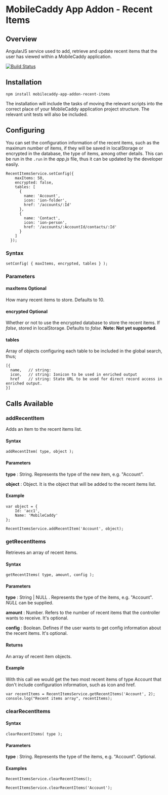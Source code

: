 # MobileCaddy App Addon - Recent Items

## Overview

AngularJS service used to add, retrieve and update recent items that the user has viewed within a MobileCaddy application.

[![Build Status](https://travis-ci.org/MobileCaddy/mobilecaddy-app-addon-recent-items.svg)](https://travis-ci.org/MobileCaddy/mobilecaddy-app-addon-recent-items)


## Installation

```
npm install mobilecaddy-app-addon-recent-items
```

The installation will include the tasks of moving the relevant scripts into the correct place of your MobileCaddy application project structure. The relevant unit tests will also be included.

## Configuring

You can set the configuration information of the recent items, such as the maximum number of items, if they will be saved in localStorage or encrypted in the database, the type of items, among other details. This can be run in the `.run` in the _app.js_ file, thus it can be updated by the developer easily.

```
RecentItemsService.setConfig({
    maxItems: 50,
    encrypted: false,
    tables: [
      {
        name: 'Account',
        icon: 'ion-folder',
        href: '/accounts/:Id'
      },
      {
        name: 'Contact',
        icon: 'ion-person',
        href: '/accounts/:AccountId/contacts/:Id'
      }
    ]
  });

```

### Syntax
```
setConfig( { maxItems, encrypted, tables } );
```

### Parameters

#### maxItems Optional

How many recent items to store. Defaults to 10.

#### encrypted Optional

Whether or not to use the encrypted database to store the recent items. If _false_, stored in localStorage. Defaults to *false*. **Note: Not yet supported**.

#### tables

Array of objects configuring each table to be included in the global search, thus;
```
[{
  name,   // string:
  icon,   // string: Ionicon to be used in enriched output
  href    // string: State URL to be used for direct record access in enriched output.
}]
```


## Calls Available


### addRecentItem ###

Adds an item to the recent items list.

#### Syntax
```
addRecentItem( type, object );
```

#### Parameters ####

**type** : String. Represents the type of the new item, e.g. "Account".

**object** : Object. It is the object that will be added to the recent items list.

#### Example ####

```
var object = {
	Id: 'acc1',
	Name: 'MobileCaddy'
};

RecentItemsService.addRecentItem('Account', object);

```

### getRecentItems ###

Retrieves an array of recent items.

#### Syntax
```
getRecentItems( type, amount, config );
```

#### Parameters ####

**type** : String | NULL . Represents the type of the items, e.g. "Account". *NULL* can be supplied.

**amount** : Number. Refers to the number of recent items that the controller wants to receive. It's optional.

**config** : Boolean. Defines if the user wants to get config information about the recent items. It's optional.

#### Returns ####

An array of recent item objects.

#### Example ####

With this call we would get the two most recent items of type Account that don't include configuration information, such as icon and href.

```
var recentItems = RecentItemsService.getRecentItems('Account', 2);
console.log("Recent items array", recentItems);

```

### clearRecentItems ###

#### Syntax
```
clearRecentItems( type );
```

#### Parameters ####

**type** : String. Represents the type of the items, e.g. "Account". Optional.

#### Examples ####

```
RecentItemsService.clearRecentItems();

RecentItemsService.clearRecentItems('Account');

```
